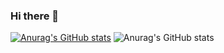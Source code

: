### Hi there 👋
[![Anurag's GitHub stats](https://github-readme-stats.vercel.app/api?username=Virussandy)](https://github.com/anuraghazra/github-readme-stats)
![Anurag's GitHub stats](https://github-readme-stats.vercel.app/api?username=Virussandy&hide=contribs,prs)

